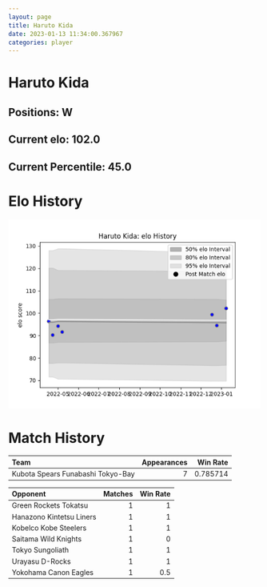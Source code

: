 ```yaml
---  
layout: page  
title: Haruto Kida  
date: 2023-01-13 11:34:00.367967  
categories: player  
---
```

# Haruto Kida

## Positions: W

## Current elo: 102.0

## Current Percentile: 45.0

# Elo History


![elo history](history_HarutoKida.png)
# Match History


| Team                              |   Appearances |   Win Rate |
|:----------------------------------|--------------:|-----------:|
| Kubota Spears Funabashi Tokyo-Bay |             7 |   0.785714 |

| Opponent                 |   Matches |   Win Rate |
|:-------------------------|----------:|-----------:|
| Green Rockets Tokatsu    |         1 |        1   |
| Hanazono Kintetsu Liners |         1 |        1   |
| Kobelco Kobe Steelers    |         1 |        1   |
| Saitama Wild Knights     |         1 |        0   |
| Tokyo Sungoliath         |         1 |        1   |
| Urayasu D-Rocks          |         1 |        1   |
| Yokohama Canon Eagles    |         1 |        0.5 |